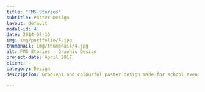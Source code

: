 ```yaml
---
title: "FMS Stories"
subtitle: Poster Design
layout: default
modal-id: 4
date: 2014-07-15
img: img/portfolio/4.jpg
thumbnail: img/thumbnail/4.jpg
alt: FMS Stories - Graphic Design
project-date: April 2017
client: -
category: Design
description: Gradient and colourful poster design made for school events.

---
```

